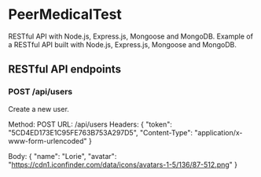 # PeerMedicalTest

RESTful API with Node.js, Express.js, Mongoose and MongoDB.
Example of a RESTful API built with Node.js, Express.js, Mongoose and MongoDB.

## RESTful API endpoints

### POST /api/users
Create a new user.

Method: POST
URL: /api/users
Headers:
{
"token": "5CD4ED173E1C95FE763B753A297D5",
"Content-Type": "application/x-www-form-urlencoded"
}

Body:
{
  "name": "Lorie",
  "avatar": "https://cdn1.iconfinder.com/data/icons/avatars-1-5/136/87-512.png"
}

